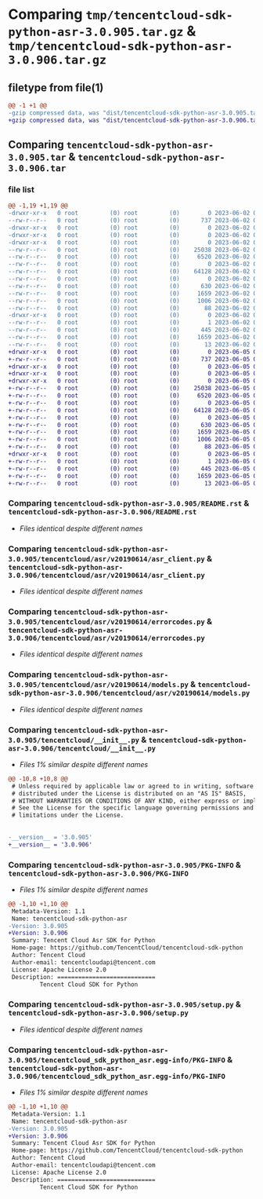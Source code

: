 # Comparing `tmp/tencentcloud-sdk-python-asr-3.0.905.tar.gz` & `tmp/tencentcloud-sdk-python-asr-3.0.906.tar.gz`

## filetype from file(1)

```diff
@@ -1 +1 @@
-gzip compressed data, was "dist/tencentcloud-sdk-python-asr-3.0.905.tar", last modified: Fri Jun  2 00:19:59 2023, max compression
+gzip compressed data, was "dist/tencentcloud-sdk-python-asr-3.0.906.tar", last modified: Mon Jun  5 00:26:30 2023, max compression
```

## Comparing `tencentcloud-sdk-python-asr-3.0.905.tar` & `tencentcloud-sdk-python-asr-3.0.906.tar`

### file list

```diff
@@ -1,19 +1,19 @@
-drwxr-xr-x   0 root         (0) root         (0)        0 2023-06-02 00:19:59.000000 tencentcloud-sdk-python-asr-3.0.905/
--rw-r--r--   0 root         (0) root         (0)      737 2023-06-02 00:19:58.000000 tencentcloud-sdk-python-asr-3.0.905/README.rst
-drwxr-xr-x   0 root         (0) root         (0)        0 2023-06-02 00:19:59.000000 tencentcloud-sdk-python-asr-3.0.905/tencentcloud/
-drwxr-xr-x   0 root         (0) root         (0)        0 2023-06-02 00:19:59.000000 tencentcloud-sdk-python-asr-3.0.905/tencentcloud/asr/
-drwxr-xr-x   0 root         (0) root         (0)        0 2023-06-02 00:19:59.000000 tencentcloud-sdk-python-asr-3.0.905/tencentcloud/asr/v20190614/
--rw-r--r--   0 root         (0) root         (0)    25038 2023-06-02 00:19:58.000000 tencentcloud-sdk-python-asr-3.0.905/tencentcloud/asr/v20190614/asr_client.py
--rw-r--r--   0 root         (0) root         (0)     6520 2023-06-02 00:19:58.000000 tencentcloud-sdk-python-asr-3.0.905/tencentcloud/asr/v20190614/errorcodes.py
--rw-r--r--   0 root         (0) root         (0)        0 2023-06-02 00:19:58.000000 tencentcloud-sdk-python-asr-3.0.905/tencentcloud/asr/v20190614/__init__.py
--rw-r--r--   0 root         (0) root         (0)    64128 2023-06-02 00:19:58.000000 tencentcloud-sdk-python-asr-3.0.905/tencentcloud/asr/v20190614/models.py
--rw-r--r--   0 root         (0) root         (0)        0 2023-06-02 00:19:58.000000 tencentcloud-sdk-python-asr-3.0.905/tencentcloud/asr/__init__.py
--rw-r--r--   0 root         (0) root         (0)      630 2023-06-02 00:19:58.000000 tencentcloud-sdk-python-asr-3.0.905/tencentcloud/__init__.py
--rw-r--r--   0 root         (0) root         (0)     1659 2023-06-02 00:19:59.000000 tencentcloud-sdk-python-asr-3.0.905/PKG-INFO
--rw-r--r--   0 root         (0) root         (0)     1006 2023-06-02 00:19:58.000000 tencentcloud-sdk-python-asr-3.0.905/setup.py
--rw-r--r--   0 root         (0) root         (0)       88 2023-06-02 00:19:59.000000 tencentcloud-sdk-python-asr-3.0.905/setup.cfg
-drwxr-xr-x   0 root         (0) root         (0)        0 2023-06-02 00:19:59.000000 tencentcloud-sdk-python-asr-3.0.905/tencentcloud_sdk_python_asr.egg-info/
--rw-r--r--   0 root         (0) root         (0)        1 2023-06-02 00:19:59.000000 tencentcloud-sdk-python-asr-3.0.905/tencentcloud_sdk_python_asr.egg-info/dependency_links.txt
--rw-r--r--   0 root         (0) root         (0)      445 2023-06-02 00:19:59.000000 tencentcloud-sdk-python-asr-3.0.905/tencentcloud_sdk_python_asr.egg-info/SOURCES.txt
--rw-r--r--   0 root         (0) root         (0)     1659 2023-06-02 00:19:59.000000 tencentcloud-sdk-python-asr-3.0.905/tencentcloud_sdk_python_asr.egg-info/PKG-INFO
--rw-r--r--   0 root         (0) root         (0)       13 2023-06-02 00:19:59.000000 tencentcloud-sdk-python-asr-3.0.905/tencentcloud_sdk_python_asr.egg-info/top_level.txt
+drwxr-xr-x   0 root         (0) root         (0)        0 2023-06-05 00:26:30.000000 tencentcloud-sdk-python-asr-3.0.906/
+-rw-r--r--   0 root         (0) root         (0)      737 2023-06-05 00:26:29.000000 tencentcloud-sdk-python-asr-3.0.906/README.rst
+drwxr-xr-x   0 root         (0) root         (0)        0 2023-06-05 00:26:30.000000 tencentcloud-sdk-python-asr-3.0.906/tencentcloud/
+drwxr-xr-x   0 root         (0) root         (0)        0 2023-06-05 00:26:30.000000 tencentcloud-sdk-python-asr-3.0.906/tencentcloud/asr/
+drwxr-xr-x   0 root         (0) root         (0)        0 2023-06-05 00:26:30.000000 tencentcloud-sdk-python-asr-3.0.906/tencentcloud/asr/v20190614/
+-rw-r--r--   0 root         (0) root         (0)    25038 2023-06-05 00:26:29.000000 tencentcloud-sdk-python-asr-3.0.906/tencentcloud/asr/v20190614/asr_client.py
+-rw-r--r--   0 root         (0) root         (0)     6520 2023-06-05 00:26:29.000000 tencentcloud-sdk-python-asr-3.0.906/tencentcloud/asr/v20190614/errorcodes.py
+-rw-r--r--   0 root         (0) root         (0)        0 2023-06-05 00:26:29.000000 tencentcloud-sdk-python-asr-3.0.906/tencentcloud/asr/v20190614/__init__.py
+-rw-r--r--   0 root         (0) root         (0)    64128 2023-06-05 00:26:29.000000 tencentcloud-sdk-python-asr-3.0.906/tencentcloud/asr/v20190614/models.py
+-rw-r--r--   0 root         (0) root         (0)        0 2023-06-05 00:26:29.000000 tencentcloud-sdk-python-asr-3.0.906/tencentcloud/asr/__init__.py
+-rw-r--r--   0 root         (0) root         (0)      630 2023-06-05 00:26:29.000000 tencentcloud-sdk-python-asr-3.0.906/tencentcloud/__init__.py
+-rw-r--r--   0 root         (0) root         (0)     1659 2023-06-05 00:26:30.000000 tencentcloud-sdk-python-asr-3.0.906/PKG-INFO
+-rw-r--r--   0 root         (0) root         (0)     1006 2023-06-05 00:26:29.000000 tencentcloud-sdk-python-asr-3.0.906/setup.py
+-rw-r--r--   0 root         (0) root         (0)       88 2023-06-05 00:26:30.000000 tencentcloud-sdk-python-asr-3.0.906/setup.cfg
+drwxr-xr-x   0 root         (0) root         (0)        0 2023-06-05 00:26:30.000000 tencentcloud-sdk-python-asr-3.0.906/tencentcloud_sdk_python_asr.egg-info/
+-rw-r--r--   0 root         (0) root         (0)        1 2023-06-05 00:26:30.000000 tencentcloud-sdk-python-asr-3.0.906/tencentcloud_sdk_python_asr.egg-info/dependency_links.txt
+-rw-r--r--   0 root         (0) root         (0)      445 2023-06-05 00:26:30.000000 tencentcloud-sdk-python-asr-3.0.906/tencentcloud_sdk_python_asr.egg-info/SOURCES.txt
+-rw-r--r--   0 root         (0) root         (0)     1659 2023-06-05 00:26:30.000000 tencentcloud-sdk-python-asr-3.0.906/tencentcloud_sdk_python_asr.egg-info/PKG-INFO
+-rw-r--r--   0 root         (0) root         (0)       13 2023-06-05 00:26:30.000000 tencentcloud-sdk-python-asr-3.0.906/tencentcloud_sdk_python_asr.egg-info/top_level.txt
```

### Comparing `tencentcloud-sdk-python-asr-3.0.905/README.rst` & `tencentcloud-sdk-python-asr-3.0.906/README.rst`

 * *Files identical despite different names*

### Comparing `tencentcloud-sdk-python-asr-3.0.905/tencentcloud/asr/v20190614/asr_client.py` & `tencentcloud-sdk-python-asr-3.0.906/tencentcloud/asr/v20190614/asr_client.py`

 * *Files identical despite different names*

### Comparing `tencentcloud-sdk-python-asr-3.0.905/tencentcloud/asr/v20190614/errorcodes.py` & `tencentcloud-sdk-python-asr-3.0.906/tencentcloud/asr/v20190614/errorcodes.py`

 * *Files identical despite different names*

### Comparing `tencentcloud-sdk-python-asr-3.0.905/tencentcloud/asr/v20190614/models.py` & `tencentcloud-sdk-python-asr-3.0.906/tencentcloud/asr/v20190614/models.py`

 * *Files identical despite different names*

### Comparing `tencentcloud-sdk-python-asr-3.0.905/tencentcloud/__init__.py` & `tencentcloud-sdk-python-asr-3.0.906/tencentcloud/__init__.py`

 * *Files 1% similar despite different names*

```diff
@@ -10,8 +10,8 @@
 # Unless required by applicable law or agreed to in writing, software
 # distributed under the License is distributed on an "AS IS" BASIS,
 # WITHOUT WARRANTIES OR CONDITIONS OF ANY KIND, either express or implied.
 # See the License for the specific language governing permissions and
 # limitations under the License.
 
 
-__version__ = '3.0.905'
+__version__ = '3.0.906'
```

### Comparing `tencentcloud-sdk-python-asr-3.0.905/PKG-INFO` & `tencentcloud-sdk-python-asr-3.0.906/PKG-INFO`

 * *Files 1% similar despite different names*

```diff
@@ -1,10 +1,10 @@
 Metadata-Version: 1.1
 Name: tencentcloud-sdk-python-asr
-Version: 3.0.905
+Version: 3.0.906
 Summary: Tencent Cloud Asr SDK for Python
 Home-page: https://github.com/TencentCloud/tencentcloud-sdk-python
 Author: Tencent Cloud
 Author-email: tencentcloudapi@tencent.com
 License: Apache License 2.0
 Description: ============================
         Tencent Cloud SDK for Python
```

### Comparing `tencentcloud-sdk-python-asr-3.0.905/setup.py` & `tencentcloud-sdk-python-asr-3.0.906/setup.py`

 * *Files identical despite different names*

### Comparing `tencentcloud-sdk-python-asr-3.0.905/tencentcloud_sdk_python_asr.egg-info/PKG-INFO` & `tencentcloud-sdk-python-asr-3.0.906/tencentcloud_sdk_python_asr.egg-info/PKG-INFO`

 * *Files 1% similar despite different names*

```diff
@@ -1,10 +1,10 @@
 Metadata-Version: 1.1
 Name: tencentcloud-sdk-python-asr
-Version: 3.0.905
+Version: 3.0.906
 Summary: Tencent Cloud Asr SDK for Python
 Home-page: https://github.com/TencentCloud/tencentcloud-sdk-python
 Author: Tencent Cloud
 Author-email: tencentcloudapi@tencent.com
 License: Apache License 2.0
 Description: ============================
         Tencent Cloud SDK for Python
```

